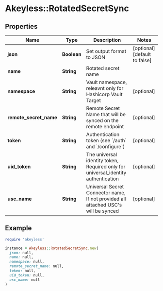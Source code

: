 # Akeyless::RotatedSecretSync

## Properties

| Name | Type | Description | Notes |
| ---- | ---- | ----------- | ----- |
| **json** | **Boolean** | Set output format to JSON | [optional][default to false] |
| **name** | **String** | Rotated secret name |  |
| **namespace** | **String** | Vault namespace, releavnt only for Hashicorp Vault Target | [optional] |
| **remote_secret_name** | **String** | Remote Secret Name that will be synced on the remote endpoint | [optional] |
| **token** | **String** | Authentication token (see &#x60;/auth&#x60; and &#x60;/configure&#x60;) | [optional] |
| **uid_token** | **String** | The universal identity token, Required only for universal_identity authentication | [optional] |
| **usc_name** | **String** | Universal Secret Connector name, If not provided all attached USC&#39;s will be synced | [optional] |

## Example

```ruby
require 'akeyless'

instance = Akeyless::RotatedSecretSync.new(
  json: null,
  name: null,
  namespace: null,
  remote_secret_name: null,
  token: null,
  uid_token: null,
  usc_name: null
)
```

